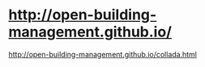 # http://open-building-management.github.io/

http://open-building-management.github.io/collada.html

